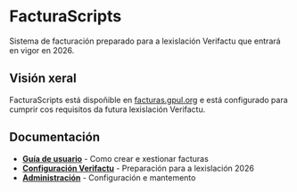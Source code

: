 # FacturaScripts

Sistema de facturación preparado para a lexislación Verifactu que entrará en vigor en 2026.

## Visión xeral

FacturaScripts está dispoñible en <a href="https://facturas.gpul.org" target="_blank">facturas.gpul.org</a> e está configurado para cumprir cos requisitos da futura lexislación Verifactu.

## Documentación

- **[Guía de usuario](./user-guide)** - Como crear e xestionar facturas
- **[Configuración Verifactu](./verifactu)** - Preparación para a lexislación 2026
- **[Administración](./admin)** - Configuración e mantemento
